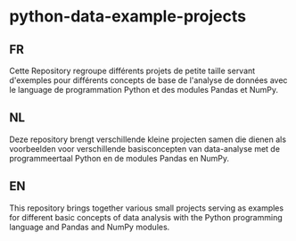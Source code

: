 # python-data-example-projects
## FR
Cette Repository regroupe différents projets de petite taille servant d'exemples pour différents concepts de base de l'analyse de données avec le language de programmation Python et des modules Pandas et NumPy.

## NL
Deze repository brengt verschillende kleine projecten samen die dienen als voorbeelden voor verschillende basisconcepten van data-analyse met de programmeertaal Python en de modules Pandas en NumPy.

## EN
This repository brings together various small projects serving as examples for different basic concepts of data analysis with the Python programming language and Pandas and NumPy modules.
